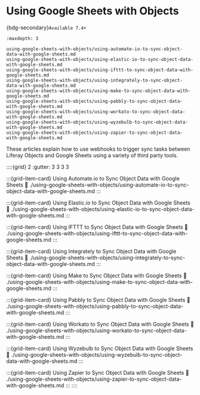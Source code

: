 # Using Google Sheets with Objects

{bdg-secondary}`Available 7.4+`

```{toctree}
:maxdepth: 3

using-google-sheets-with-objects/using-automate-io-to-sync-object-data-with-google-sheets.md
using-google-sheets-with-objects/using-elastic-io-to-sync-object-data-with-google-sheets.md
using-google-sheets-with-objects/using-ifttt-to-sync-object-data-with-google-sheets.md
using-google-sheets-with-objects/using-integrately-to-sync-object-data-with-google-sheets.md
using-google-sheets-with-objects/using-make-to-sync-object-data-with-google-sheets.md
using-google-sheets-with-objects/using-pabbly-to-sync-object-data-with-google-sheets.md
using-google-sheets-with-objects/using-workato-to-sync-object-data-with-google-sheets.md
using-google-sheets-with-objects/using-wyzebulb-to-sync-object-data-with-google-sheets.md
using-google-sheets-with-objects/using-zapier-to-sync-object-data-with-google-sheets.md
```

These articles explain how to use webhooks to trigger sync tasks between Liferay Objects and Google Sheets using a variety of third party tools.

::::{grid} 2
:gutter: 3 3 3 3

:::{grid-item-card} Using Automate.io to Sync Object Data with Google Sheets
:link: ./using-google-sheets-with-objects/using-automate-io-to-sync-object-data-with-google-sheets.md
:::

:::{grid-item-card} Using Elastic.io to Sync Object Data with Google Sheets
:link: ./using-google-sheets-with-objects/using-elastic-io-to-sync-object-data-with-google-sheets.md
:::

:::{grid-item-card} Using IFTTT to Sync Object Data with Google Sheets
:link: ./using-google-sheets-with-objects/using-ifttt-to-sync-object-data-with-google-sheets.md
:::

:::{grid-item-card} Using Integrately to Sync Object Data with Google Sheets
:link: ./using-google-sheets-with-objects/using-integrately-to-sync-object-data-with-google-sheets.md
:::

:::{grid-item-card} Using Make to Sync Object Data with Google Sheets
:link: ./using-google-sheets-with-objects/using-make-to-sync-object-data-with-google-sheets.md
:::

:::{grid-item-card} Using Pabbly to Sync Object Data with Google Sheets
:link: ./using-google-sheets-with-objects/using-pabbly-to-sync-object-data-with-google-sheets.md
:::

:::{grid-item-card} Using Workato to Sync Object Data with Google Sheets
:link: ./using-google-sheets-with-objects/using-workato-to-sync-object-data-with-google-sheets.md
:::

:::{grid-item-card} Using Wyzebulb to Sync Object Data with Google Sheets
:link: ./using-google-sheets-with-objects/using-wyzebulb-to-sync-object-data-with-google-sheets.md
:::

:::{grid-item-card} Using Zapier to Sync Object Data with Google Sheets
:link: ./using-google-sheets-with-objects/using-zapier-to-sync-object-data-with-google-sheets.md
:::
::::